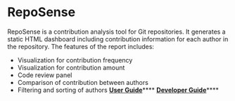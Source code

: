 # RepoSense
RepoSense is a contribution analysis tool for Git repositories. It generates a static HTML dashboard including contribution information for each author in the repository. 
The features of the report includes:
* Visualization for contribution frequency
* Visualization for contribution amount
* Code review panel
* Comparison of contribution between authors
* Filtering and sorting of authors
[**User Guide**](docs/user_guide.md)****
[**Developer Guide**](docs/developer_guide.md)****
